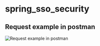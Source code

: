 # spring_sso_security
## Request example in postman
![Request example in postman](https://raw.githubusercontent.com/fnasibov/spring_sso_security/master/request_get_toke_example%5B1%5D.png)
